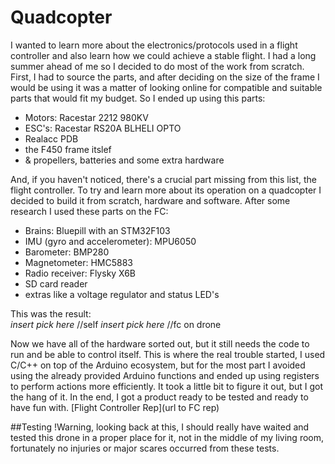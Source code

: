 # Quadcopter
I wanted to learn more about the electronics/protocols used in a flight controller and also learn how we could achieve a stable flight.
I had a long summer ahead of me so I decided to do most of the work from scratch. First, I had to source the parts, and after deciding on the size of the frame I would be using it was a matter of looking online for compatible and suitable parts that would fit my budget. So I ended up using this parts:
- Motors: Racestar 2212 980KV
- ESC's: Racestar RS20A BLHELI OPTO
- Realacc PDB
- the F450 frame itslef
- & propellers, batteries and some extra hardware

And, if you haven't noticed, there's a crucial part missing from this list, the flight controller. To try and learn more about its operation on a quadcopter I decided to build it from scratch, hardware and software.
After some research I used these parts on the FC:
- Brains: Bluepill with an STM32F103
- IMU (gyro and accelerometer): MPU6050
- Barometer: BMP280
- Magnetometer: HMC5883
- Radio receiver: Flysky X6B
- SD card reader
- extras like a voltage regulator and status LED's

This was the result:   
*insert pick here* //self
*insert pick here* //fc on drone

Now we have all of the hardware sorted out, but it still needs the code to run and be able to control itself. This is where the real trouble started, I used C/C++ on top of the Arduino ecosystem, but for the most part I avoided using the already provided Arduino functions and ended up using registers to perform actions more efficiently. It took a little bit to figure it out, but I got the hang of it. In the end, I got a product ready to be tested and ready to have fun with.
[Flight Controller Rep](url to FC rep)

##Testing
!Warning, looking back at this, I should really have waited and tested this drone in a proper place for it, not in the middle of my living room, fortunately no injuries or major scares occurred from these tests.

